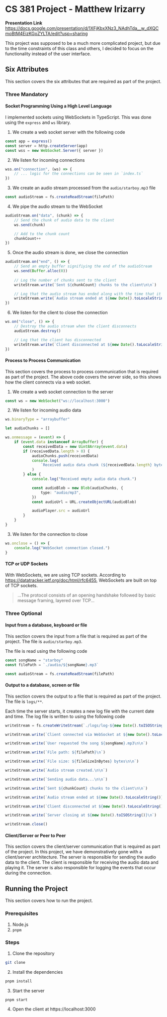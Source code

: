 # CS 381 Project - Matthew Irizarry

**Presentation Link** 
https://docs.google.com/presentation/d/1XFjKbxXNz3_NAdhTda__w_dXQCmoBtM4EizKGoZYLTA/edit?usp=sharing

This project was supposed to be a much more complicated project, but due to the time constraints of this class and others, I decided to focus on the functionality instead of the user interface.

## Six Attributes

This section covers the six attributes that are required as part of the project.

### Three Mandatory

#### Socket Programming Using a High Level Language

I implemented sockets using WebSockets in TypeScript. This was done using the `express` and `ws` library. 

1. We create a web socket server with the following code

```typescript
const app = express()
const server = http.createServer(app)
const wss = new WebSocket.Server({ server })
```

2. We listen for incoming connections

```typescript
wss.on("connection", (ws) => {
    // ... logic for the connections can be seen in `index.ts`
})
```

3. We create an audio stream processed from the `audio/starboy.mp3` file

```typescript
const audioStream = fs.createReadStream(filePath)
```

4. We pipe the audio stream to the WebSocket

```typescript
audioStream.on("data", (chunk) => {
    // Send the chunk of audio data to the client
    ws.send(chunk)

    // Add to the chunk count
    chunkCount++
})
```

5. Once the audio stream is done, we close the connection

```typescript
audioStream.on("end", () => {
    // Send an empty buffer signifiying the end of the audioStream
    ws.send(Buffer.alloc(0))
    
    // Log the number of chunks sent to the client
    writeStream.write(`Sent ${chunkCount} chunks to the client\n\n`)

    // Log that the audio stream has ended along with the time that it ended
    writeStream.write(`Audio stream ended at ${new Date().toLocaleString()}\n\n`)
})
```

6. We listen for the client to close the connection

```typescript
ws.on("close", () => {
    // Destroy the audio stream when the client disconnects
    audioStream.destroy()

    // Log that the client has disconnected
    writeStream.write(`Client disconnected at ${new Date().toLocaleString()}\n`)
})
```

#### Process to Process Communication

This section covers the process to process communication that is required as part of the project. The above code covers the server side, so this shows how the client connects via a web socket.

1. We create a web socket connection to the server

```typescript
const ws = new WebSocket("ws://localhost:3000")
```

2. We listen for incoming audio data

```typescript
ws.binaryType = "arraybuffer"

let audioChunks = []

ws.onmessage = (event) => {
    if (event.data instanceof ArrayBuffer) {
        const receivedData = new Uint8Array(event.data)
        if (receivedData.length > 0) {
            audioChunks.push(receivedData)
            console.log(
                `Received audio data chunk (${receivedData.length} bytes).`,
            )
        } else {
            console.log("Received empty audio data chunk.")

            const audioBlob = new Blob(audioChunks, {
                type: "audio/mp3",
            })
            const audioUrl = URL.createObjectURL(audioBlob)

            audioPlayer.src = audioUrl
        }
    }
}
```

3. We listen for the connection to close

```typescript
ws.onclose = () => {
    console.log("WebSocket connection closed.")
}
```

#### TCP or UDP Sockets

With WebSockets, we are using TCP sockets. According to https://datatracker.ietf.org/doc/html/rfc6455, WebSockets are built on top of TCP sockets.

> ...The protocol consists of an opening handshake
   followed by basic message framing, layered over TCP...

### Three Optional

#### Input from a database, keyboard or file

This section covers the input from a file that is required as part of the project. The file is `audio/starboy.mp3`.

The file is read using the following code

```typescript
const songName = "starboy"
const filePath = `./audio/${songName}.mp3`

const audioStream = fs.createReadStream(filePath)
```

#### Output to a database, screen or file

This section covers the output to a file that is required as part of the project. The file is `logs/**`.

Each time the server starts, it creates a new log file with the current date and time. The log file is written to using the following code

```typescript
writeStream = fs.createWriteStream(`./logs/log-${new Date().toISOString()}.txt`)

writeStream.write(`Client connected via WebSocket at ${new Date().toLocaleString()}\n\n`)

writeStream.write(`User requested the song ${songName}.mp3\n\n`)

writeStream.write(`File path: ${filePath}\n`)

writeStream.write(`File size: ${fileSizeInBytes} bytes\n\n`)

writeStream.write(`Audio stream created.\n\n`)

writeStream.write(`Sending audio data...\n\n`)

writeStream.write(`Sent ${chunkCount} chunks to the client\n\n`)

writeStream.write(`Audio stream ended at ${new Date().toLocaleString()}\n\n`)

writeStream.write(`Client disconnected at ${new Date().toLocaleString()}\n`)

writeStream.write(`Server closing at ${new Date().toISOString()}\n`)

writeStream.close()
```

#### Client/Server or Peer to Peer

This section covers the client/server communication that is required as part of the project. In this project, we have demonstratively gone with a client/server architecture. The server is responsible for sending the audio data to the client. The client is responsible for receiving the audio data and playing it. The server is also responsible for logging the events that occur during the connection.

## Running the Project

This section covers how to run the project.

### Prerequisites

1. Node.js
2. `pnpm`

### Steps

1. Clone the repository

```bash
git clone
```

2. Install the dependencies

```bash
pnpm install
```

3. Start the server

```bash
pnpm start
```

4. Open the client at https://localhost:3000
